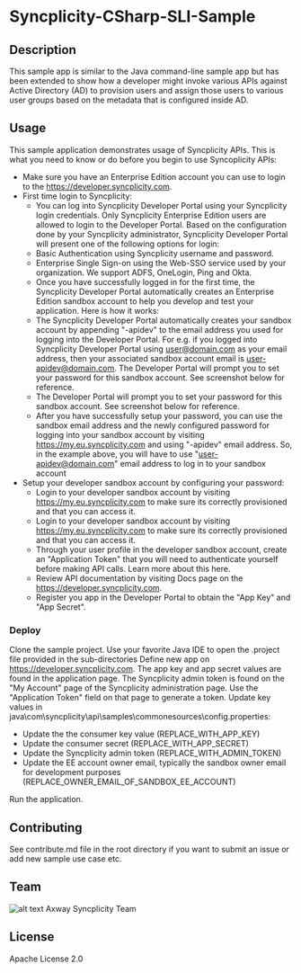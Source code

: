 # Syncplicity-CSharp-SLI-Sample

## Description
This sample app is similar to the Java command-line sample app but has been extended to show how a developer might invoke various APIs against Active Directory (AD) to provision users and assign those users to various user groups based on the metadata that is configured inside AD.


## Usage
This sample application demonstrates usage of Syncplicity APIs. This is what you need to know or do before you begin to use Syncoplicity APIs:
* Make sure you have an Enterprise Edition account you can use to login to the https://developer.syncplicity.com.
 * First time login to Syncplicity:
   * You can log into Syncplicity Developer Portal using your Syncplicity login credentials. Only Syncplicity Enterprise Edition users are allowed to login to the Developer Portal. Based on the configuration done by your Syncplicity administrator, Syncplicity Developer Portal will present one of the following options for login:
    * Basic Authentication using Syncplicity username and password.
    * Enterprise Single Sign-on using the Web-SSO service used by your organization. We support ADFS, OneLogin, Ping and Okta.
   * Once you have successfully logged in for the first time, the Syncplicity Developer Portal automatically creates an Enterprise Edition sandbox account to help you develop and test your application. Here is how it works:
    * The Syncplicity Developer Portal automatically creates your sandbox account by appending "-apidev" to the email address you used for logging into the Developer Portal. For e.g. if you logged into Syncplicity Developer Portal using user@domain.com as your email address, then your associated sandbox account email is user-apidev@domain.com.
The Developer Portal will prompt you to set your password for this sandbox account. See screenshot below for reference.
    * The Developer Portal will prompt you to set your password for this sandbox account. See screenshot below for reference.
    * After you have successfully setup your password, you can use the sandbox email address and the newly configured password for logging into your sandbox account by visiting https://my.eu.syncplicity.com and using "-apidev" email address. So, in the example above, you will have to use "user-apidev@domain.com" email address to log in to your sandbox account
* Setup your developer sandbox account by configuring your password:
  * Login to your developer sandbox account by visiting https://my.eu.syncplicity.com to make sure its correctly provisioned and that you can access it.
  * Login to your developer sandbox account by visiting https://my.eu.syncplicity.com to make sure its correctly provisioned and that you can access it.
  * Through your user profile in the developer sandbox account, create an "Application Token" that you will need to authenticate yourself before making API calls. Learn more about this here.
  * Review API documentation by visiting Docs page on the https://developer.syncplicity.com.
  * Register you app in the Developer Portal to obtain the "App Key" and "App Secret". 
  
### Deploy
Clone the sample project.
Use your favorite Java IDE to open the .project file provided in the sub-directories
Define new app on https://developer.syncplicity.com. The app key and app secret values are found in the application page. The Syncplicity admin token is found on the "My Account" page of the Syncplicity administration page. Use the "Application Token" field on that page to generate a token.
Update key values in java\com\syncplicity\api\samples\commonesources\config.properties:
* Update the the consumer key value (REPLACE_WITH_APP_KEY)
* Update the consumer secret (REPLACE_WITH_APP_SECRET)
* Update the Syncplicity admin token (REPLACE_WITH_ADMIN_TOKEN)
* Update the EE account owner email, typically the sandbox owner email for development purposes (REPLACE_OWNER_EMAIL_OF_SANDBOX_EE_ACCOUNT)

Run the application.

## Contributing
See contribute.md file in the root directory if you want to submit an issue or add new sample use case etc.

## Team

![alt text][Axwaylogo] Axway Syncplicity Team

[Axwaylogo]: https://github.com/Axway-API-Management/Common/blob/master/img/AxwayLogoSmall.png  "Axway logo"


## License
Apache License 2.0
